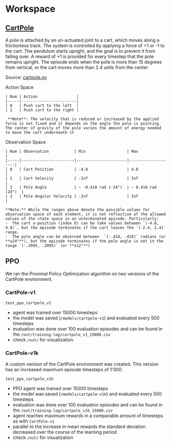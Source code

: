 # Workspace

## [CartPole](https://gym.openai.com/envs/CartPole-v1/)

A pole is attached by an un-actuated joint to a cart, which moves along a frictionless track. The system is controlled by applying a force of +1 or -1 to the cart. The pendulum starts upright, and the goal is to prevent it from falling over. A reward of +1 is provided for every timestep that the pole remains upright. The episode ends when the pole is more than 15 degrees from vertical, or the cart moves more than 2.4 units from the center.

Source: [cartpole.py](https://github.com/openai/gym/blob/master/gym/envs/classic_control/cartpole.py)

Action Space

```
| Num | Action                 |
|-----|------------------------|
| 0   | Push cart to the left  |
| 1   | Push cart to the right |

 **Note**: The velocity that is reduced or increased by the applied force is not fixed and it depends on the angle the pole is pointing. The center of gravity of the pole varies the amount of energy needed to move the cart underneath it
```

Observation Space

```
| Num | Observation           | Min                  | Max                |
|-----|-----------------------|----------------------|--------------------|
| 0   | Cart Position         | -4.8                 | 4.8                |
| 1   | Cart Velocity         | -Inf                 | Inf                |
| 2   | Pole Angle            | ~ -0.418 rad (-24°)  | ~ 0.418 rad (24°)  |
| 3   | Pole Angular Velocity | -Inf                 | Inf                |

**Note:** While the ranges above denote the possible values for observation space of each element, it is not reflective of the allowed values of the state space in an unterminated episode. Particularly:
-  The cart x-position (index 0) can be take values between `(-4.8, 4.8)`, but the episode terminates if the cart leaves the `(-2.4, 2.4)` range.
-  The pole angle can be observed between  `(-.418, .418)` radians (or **±24°**), but the episode terminates if the pole angle is not in the range `(-.2095, .2095)` (or **±12°**)
```

## PPO

We ran the Proximal Policy Optimization algorithm on two versions of the CartPole environment.

### CartPole-v1

`test_ppo_cartpole_v1`

- agent was trained over 15000 timesteps
- the model was saved (`/models/cartpole-v1`) and evaluated every 500 timesteps
- evaluation was done over 100 evaluation episodes and can be found in the `/out/training-log/cartpole_v1_15000.csv`
- check `/out/` for visualization

### CartPole-v1k

A custom version of the CartPole environment was created. This version has an increased maximum episode timesteps of 1'000.

`test_ppo_cartpole_v1k`

- PPO agent was trained over 15000 timesteps
- the model was saved (`/models/cartpole-v1k`) and evaluated every 500 timesteps
- evaluation was done over 100 evaluation episodes and can be found in the `/out/training-log/cartpole_v1k_15000.csv`
- agent reaches maximum rewards in a comparable amount of timesteps as with `CartPole-v1`
- parallel to the increase in mean rewards the standard deviation decreased over the course of the learning period
- check `/out/` for visualization
